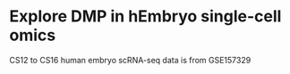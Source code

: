 # Explore DMP in hEmbryo single-cell omics
CS12 to CS16 human embryo scRNA-seq data is from GSE157329
